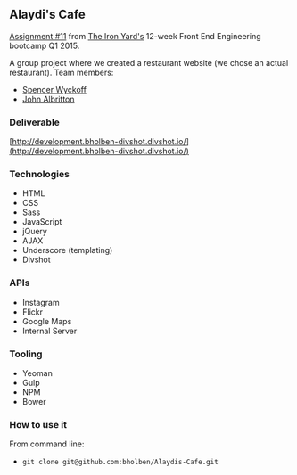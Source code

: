 
## Alaydi's Cafe

[Assignment #11](https://github.com/tiy-atl-js-q1-2015/Assignments) from [The Iron Yard's](http://theironyard.com/locations/atlanta/) 12-week Front End Engineering bootcamp Q1 2015.

A group project where we created a restaurant website (we chose an actual restaurant). Team members:

* [Spencer Wyckoff](https://github.com/spencerwyckoff)
* [John Albritton](https://github.com/jtareb)

### Deliverable
[http://development.bholben-divshot.divshot.io/](http://development.bholben-divshot.divshot.io/)

### Technologies
  * HTML
  * CSS
  * Sass
  * JavaScript
  * jQuery
  * AJAX
  * Underscore (templating)
  * Divshot

### APIs
  * Instagram
  * Flickr
  * Google Maps
  * Internal Server

### Tooling
  * Yeoman
  * Gulp
  * NPM
  * Bower

### How to use it

From command line:
  * `git clone git@github.com:bholben/Alaydis-Cafe.git`

